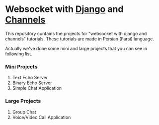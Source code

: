 # Websocket with [Django](https://www.djangoproject.com) and [Channels](https://channels.readthedocs.io)
This repository contains the projects for "websocket with django and channels" tutorials. These tutorials are made in Persian (Farsi) language.

Actually we've done some mini and large projects that you can see in following list.
### Mini Projects
1. Text Echo Server
2. Binary Echo Server
3. Simple Chat Application
### Large Projects
1. Group Chat 
2. Voice/Video Call Application

